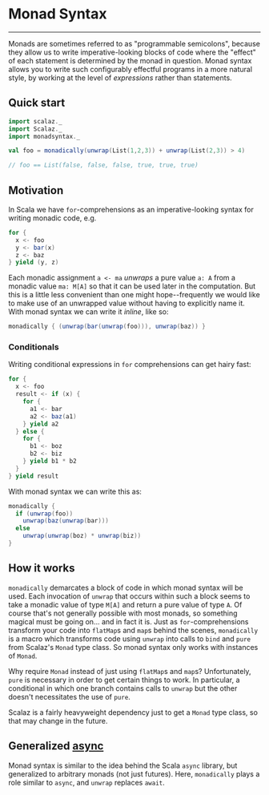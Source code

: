 # Monad Syntax
---

Monads are sometimes referred to as "programmable semicolons", because they allow us to write imperative-looking blocks of code where the "effect" of each statement is determined by the monad in question. Monad syntax allows you to write such configurably effectful programs in a more natural style, by working at the level of _expressions_ rather than statements.

## Quick start

```scala
import scalaz._
import Scalaz._
import monadsyntax._

val foo = monadically(unwrap(List(1,2,3)) + unwrap(List(2,3)) > 4)

// foo == List(false, false, false, true, true, true)
```

## Motivation

In Scala we have `for`-comprehensions as an imperative-looking syntax for writing monadic code, e.g.

```scala
for {
  x <- foo
  y <- bar(x)
  z <- baz
} yield (y, z)
```

Each monadic assignment `a <- ma` _unwraps_ a pure value `a: A` from a monadic value `ma: M[A]` so that it can be used later in the computation. But this is a little less convenient than one might hope--frequently we would like to make use of an unwrapped value without having to explicitly name it. With monad syntax we can write it _inline_, like so:

```scala
monadically { (unwrap(bar(unwrap(foo))), unwrap(baz)) }
```

### Conditionals

Writing conditional expressions in `for` comprehensions can get hairy fast:

```scala
for {
  x <- foo
  result <- if (x) {
    for {
      a1 <- bar
      a2 <- baz(a1)
    } yield a2
  } else {
    for {
      b1 <- boz
      b2 <- biz
    } yield b1 * b2
  }
} yield result
```

With monad syntax we can write this as:

```scala
monadically {
  if (unwrap(foo)) 
    unwrap(baz(unwrap(bar)))
  else 
    unwrap(unwrap(boz) * unwrap(biz))
}
```

## How it works
    
`monadically` demarcates a block of code in which monad syntax will be used. Each invocation of `unwrap` that occurs within such a block seems to take a monadic value of type `M[A]` and return a pure value of type `A`. Of course that's not generally possible with most monads, so something magical must be going on... and in fact it is. Just as `for`-comprehensions transform your code into `flatMap`s and `map`s behind the scenes, `monadically` is a macro which transforms code using `unwrap` into calls to `bind` and `pure` from Scalaz's `Monad` type class. So monad syntax only works with instances of `Monad`.

Why require `Monad` instead of just using `flatMap`s and `map`s? Unfortunately, `pure` is necessary in order to get certain things to work. In particular, a conditional in which one branch contains calls to `unwrap` but the other doesn't necessitates the use of `pure`.

Scalaz is a fairly heavyweight dependency just to get a `Monad` type class, so that may change in the future.

## Generalized [async](https://github.com/scala/async)

Monad syntax is similar to the idea behind the Scala `async` library, but generalized to arbitrary monads (not just futures). Here, `monadically` plays a role similar to `async`, and `unwrap` replaces `await`.
